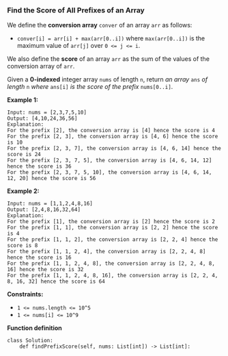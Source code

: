 ### Find the Score of All Prefixes of an Array

We define the **conversion array** `conver` of an array `arr` as follows:

- `conver[i] = arr[i] + max(arr[0..i])` where `max(arr[0..i])` is the maximum value of `arr[j]` over `0 <= j <= i`.

We also define the **score** of an array `arr` as the sum of the values of the conversion array of `arr`.

Given a **0-indexed** integer array `nums` of length `n`, return *an array* `ans` *of length* `n` *where* `ans[i]` *is the score of the prefix* `nums[0..i]`.

 

**Example 1:**

```
Input: nums = [2,3,7,5,10]
Output: [4,10,24,36,56]
Explanation: 
For the prefix [2], the conversion array is [4] hence the score is 4
For the prefix [2, 3], the conversion array is [4, 6] hence the score is 10
For the prefix [2, 3, 7], the conversion array is [4, 6, 14] hence the score is 24
For the prefix [2, 3, 7, 5], the conversion array is [4, 6, 14, 12] hence the score is 36
For the prefix [2, 3, 7, 5, 10], the conversion array is [4, 6, 14, 12, 20] hence the score is 56
```

**Example 2:**

```
Input: nums = [1,1,2,4,8,16]
Output: [2,4,8,16,32,64]
Explanation: 
For the prefix [1], the conversion array is [2] hence the score is 2
For the prefix [1, 1], the conversion array is [2, 2] hence the score is 4
For the prefix [1, 1, 2], the conversion array is [2, 2, 4] hence the score is 8
For the prefix [1, 1, 2, 4], the conversion array is [2, 2, 4, 8] hence the score is 16
For the prefix [1, 1, 2, 4, 8], the conversion array is [2, 2, 4, 8, 16] hence the score is 32
For the prefix [1, 1, 2, 4, 8, 16], the conversion array is [2, 2, 4, 8, 16, 32] hence the score is 64
```

 

**Constraints:**

- `1 <= nums.length <= 10^5`
- `1 <= nums[i] <= 10^9`

**Function definition**

```
class Solution:
    def findPrefixScore(self, nums: List[int]) -> List[int]:
        
```

